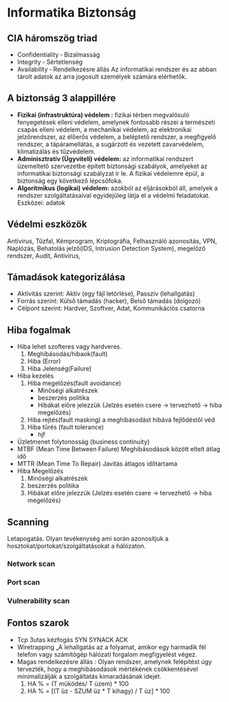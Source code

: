 # Informatika Biztonság

## CIA háromszög triad

- Confidentiality ▫ Bizalmasság
- Integrity ▫ Sértetlenség
- Availability ▫ Rendelkezésre állás Az informatikai rendszer és az abban tárolt adatok az arra jogosult személyek számára elérhetők.

## A biztonság 3 alappillére

- **Fizikai (infrastruktúra) védelem  :** fizikai térben megvalósuló fenyegetések elleni védelem, amelynek fontosabb részei a természeti csapás elleni védelem, a mechanikai védelem, az  elektronikai jelzőrendszer, az élőerős védelem, a beléptető rendszer, a megfigyelő rendszer, a tápáramellátás, a sugárzott és vezetett zavarvédelem, klimatizálás és tűzvédelem.
- **Adminisztratív (Ügyviteli) védelem:** az informatikai rendszert üzemeltető szervezetbe épített biztonsági szabályok, amelyeket az informatikai biztonsági szabályzat ír le. A fizikai védelemre épül, a biztonság egy következő lépcsőfoka.
- **Algoritmikus (logikai) védelem:** azokból az eljárásokból áll, amelyek a rendszer szolgáltatásaival egyidejűleg látja el a védelmi feladatokat. Eszközei: adatok

## Védelmi eszközök

Antivirus, Tűzfal, Kémprogram, Kriptográfia, Felhasználó azonosítás, VPN, Naplózás, Behatolás jelző(IDS, Intrusion Detection System), megelőző rendszer, Audit, Antivirus,

## Támadások kategorizálása

- Aktivitás szerint: Aktív (egy fájl letörlése), Passzív (lehallgatás)
- Forrás szerint: Külső támadás (hacker), Belső támadás (dolgozó)
- Célpont szerint: Hardver, Szoftver, Adat, Kommunikációs csatorna

## Hiba fogalmak

- Hiba lehet szofteres vagy hardveres.
  1. Meghibásodás/hibaok(fault)
  2. Hiba (Error)
  3. Hiba Jelenség(Failure)
- Hiba kezelés
  1. Hiba megelőzés(fault avoidance)
     - Minőségi alkatrészek
     - beszerzés politika
     - Hibákat előre jelezzük (Jelzés esetén csere -> tervezhető -> hiba megelőzés)
  2. Hiba rejtés(fault masking) a meghibásodást hibává fejlődéstől véd
  3. Hiba tűrés (fault tolerance)
     - hjf
- Üzletmenet folytonosság (business continuity)
- MTBF (Mean Time Between Failure) Meghibásodások között eltelt átlag idő
- MTTR (Mean Time To Repair) Javítás átlagos időtartama
- Hiba Megelőzés
  1. Minőségi alkatrészek
  2. beszerzés politika
  3. Hibákat előre jelezzük (Jelzés esetén csere -> tervezhető -> hiba megelőzés)

## Scanning

Letapogatás. Olyan tevékenység ami során azonosítjuk a hosztokat/portokat/szolgáltatásokat a hálózaton.

### Network scan

### Port scan

### Vulnerability scan

## Fontos szarok

- Tcp 3utas kézfogás SYN SYNACK ACK
- Wiretrapping  „A lehallgatás az a folyamat, amikor egy harmadik fél  telefon  vagy számítógép  hálózati  forgalom megfigyelést végez.
- Magas rendelkezésre állás : Olyan rendszer, amelynek felépítést úgy tervezték, hogy a meghibásodások mértékének csökkentésével minimalizálják a szolgáltatás kimaradásának idejét.
  1. HA % = (T müködés/ T üzem) * 100
  2. HA % = [(T üz - SZUM üz \* T kihagy) / T üz] \* 100
